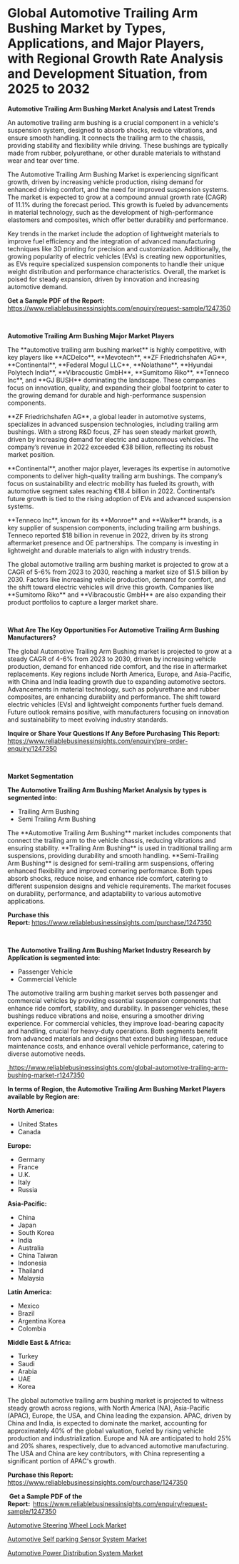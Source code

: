 <p><h1>Global Automotive Trailing Arm Bushing Market by Types, Applications, and Major Players, with Regional Growth Rate Analysis and Development Situation, from 2025 to 2032</h1></p><p><strong>Automotive Trailing Arm Bushing Market Analysis and Latest Trends</strong></p>
<p><p>An automotive trailing arm bushing is a crucial component in a vehicle's suspension system, designed to absorb shocks, reduce vibrations, and ensure smooth handling. It connects the trailing arm to the chassis, providing stability and flexibility while driving. These bushings are typically made from rubber, polyurethane, or other durable materials to withstand wear and tear over time.</p><p>The Automotive Trailing Arm Bushing Market is experiencing significant growth, driven by increasing vehicle production, rising demand for enhanced driving comfort, and the need for improved suspension systems. The market is expected to grow at a compound annual growth rate (CAGR) of 11.1% during the forecast period. This growth is fueled by advancements in material technology, such as the development of high-performance elastomers and composites, which offer better durability and performance.</p><p>Key trends in the market include the adoption of lightweight materials to improve fuel efficiency and the integration of advanced manufacturing techniques like 3D printing for precision and customization. Additionally, the growing popularity of electric vehicles (EVs) is creating new opportunities, as EVs require specialized suspension components to handle their unique weight distribution and performance characteristics. Overall, the market is poised for steady expansion, driven by innovation and increasing automotive demand.</p></p>
<p><strong>Get a Sample PDF of the Report:&nbsp;</strong> <a href="https://www.reliablebusinessinsights.com/enquiry/request-sample/1247350?utm_campaign=60&utm_medium=2&utm_source=Github&utm_content=ia&utm_term=24012025&utm_id=automotive-trailing-arm-bushing">https://www.reliablebusinessinsights.com/enquiry/request-sample/1247350</a></p>
<p>&nbsp;</p>
<p><strong>Automotive Trailing Arm Bushing Major Market Players</strong></p>
<p><p>The **automotive trailing arm bushing market** is highly competitive, with key players like **ACDelco**, **Mevotech**, **ZF Friedrichshafen AG**, **Continental**, **Federal Mogul LLC**, **Nolathane**, **Hyundai Polytech India**, **Vibracoustic GmbH**, **Sumitomo Riko**, **Tenneco Inc**, and **GJ BUSH** dominating the landscape. These companies focus on innovation, quality, and expanding their global footprint to cater to the growing demand for durable and high-performance suspension components.</p><p>**ZF Friedrichshafen AG**, a global leader in automotive systems, specializes in advanced suspension technologies, including trailing arm bushings. With a strong R&D focus, ZF has seen steady market growth, driven by increasing demand for electric and autonomous vehicles. The company’s revenue in 2022 exceeded €38 billion, reflecting its robust market position.</p><p>**Continental**, another major player, leverages its expertise in automotive components to deliver high-quality trailing arm bushings. The company’s focus on sustainability and electric mobility has fueled its growth, with automotive segment sales reaching €18.4 billion in 2022. Continental’s future growth is tied to the rising adoption of EVs and advanced suspension systems.</p><p>**Tenneco Inc**, known for its **Monroe** and **Walker** brands, is a key supplier of suspension components, including trailing arm bushings. Tenneco reported $18 billion in revenue in 2022, driven by its strong aftermarket presence and OE partnerships. The company is investing in lightweight and durable materials to align with industry trends.</p><p>The global automotive trailing arm bushing market is projected to grow at a CAGR of 5-6% from 2023 to 2030, reaching a market size of $1.5 billion by 2030. Factors like increasing vehicle production, demand for comfort, and the shift toward electric vehicles will drive this growth. Companies like **Sumitomo Riko** and **Vibracoustic GmbH** are also expanding their product portfolios to capture a larger market share.</p></p>
<p>&nbsp;</p>
<p><strong>What Are The Key Opportunities For Automotive Trailing Arm Bushing Manufacturers?</strong></p>
<p><p>The global Automotive Trailing Arm Bushing market is projected to grow at a steady CAGR of 4-6% from 2023 to 2030, driven by increasing vehicle production, demand for enhanced ride comfort, and the rise in aftermarket replacements. Key regions include North America, Europe, and Asia-Pacific, with China and India leading growth due to expanding automotive sectors. Advancements in material technology, such as polyurethane and rubber composites, are enhancing durability and performance. The shift toward electric vehicles (EVs) and lightweight components further fuels demand. Future outlook remains positive, with manufacturers focusing on innovation and sustainability to meet evolving industry standards.</p></p>
<p><strong>Inquire or Share Your Questions If Any Before Purchasing This Report:</strong> <a href="https://www.reliablebusinessinsights.com/enquiry/pre-order-enquiry/1247350?utm_campaign=60&utm_medium=2&utm_source=Github&utm_content=ia&utm_term=24012025&utm_id=automotive-trailing-arm-bushing">https://www.reliablebusinessinsights.com/enquiry/pre-order-enquiry/1247350</a></p>
<p>&nbsp;</p>
<p><strong>Market Segmentation</strong></p>
<p><strong>The Automotive Trailing Arm Bushing Market Analysis by types is segmented into:</strong></p>
<p><ul><li>Trailing Arm Bushing</li><li>Semi Trailing Arm Bushing</li></ul></p>
<p><p>The **Automotive Trailing Arm Bushing** market includes components that connect the trailing arm to the vehicle chassis, reducing vibrations and ensuring stability. **Trailing Arm Bushing** is used in traditional trailing arm suspensions, providing durability and smooth handling. **Semi-Trailing Arm Bushing** is designed for semi-trailing arm suspensions, offering enhanced flexibility and improved cornering performance. Both types absorb shocks, reduce noise, and enhance ride comfort, catering to different suspension designs and vehicle requirements. The market focuses on durability, performance, and adaptability to various automotive applications.</p></p>
<p><strong>Purchase this Report:&nbsp;</strong><a href="https://www.reliablebusinessinsights.com/purchase/1247350?utm_campaign=60&utm_medium=2&utm_source=Github&utm_content=ia&utm_term=24012025&utm_id=automotive-trailing-arm-bushing">https://www.reliablebusinessinsights.com/purchase/1247350</a></p>
<p>&nbsp;</p>
<p><strong>The Automotive Trailing Arm Bushing Market Industry Research by Application is segmented into:</strong></p>
<p><ul><li>Passenger Vehicle</li><li>Commercial Vehicle</li></ul></p>
<p><p>The automotive trailing arm bushing market serves both passenger and commercial vehicles by providing essential suspension components that enhance ride comfort, stability, and durability. In passenger vehicles, these bushings reduce vibrations and noise, ensuring a smoother driving experience. For commercial vehicles, they improve load-bearing capacity and handling, crucial for heavy-duty operations. Both segments benefit from advanced materials and designs that extend bushing lifespan, reduce maintenance costs, and enhance overall vehicle performance, catering to diverse automotive needs.</p></p>
<p><a href="https://www.reliablebusinessinsights.com/global-automotive-trailing-arm-bushing-market-r1247350?utm_campaign=60&utm_medium=2&utm_source=Github&utm_content=ia&utm_term=24012025&utm_id=automotive-trailing-arm-bushing">&nbsp;https://www.reliablebusinessinsights.com/global-automotive-trailing-arm-bushing-market-r1247350</a></p>
<p><strong>In terms of Region, the Automotive Trailing Arm Bushing Market Players available by Region are:</strong></p>
<p>
    <p> <strong> North America: </strong>
        <ul>
            <li>United States</li>
            <li>Canada</li>
        </ul>
        </p> 
    <p> <strong> Europe: </strong>
        <ul>
            <li>Germany</li>
            <li>France</li>
            <li>U.K.</li>
            <li>Italy</li>
            <li>Russia</li>
        </ul>
        </p> 
    <p> <strong> Asia-Pacific: </strong>
        <ul>
            <li>China</li>
            <li>Japan</li>
            <li>South Korea</li>
            <li>India</li>
            <li>Australia</li>
            <li>China Taiwan</li>
            <li>Indonesia</li>
            <li>Thailand</li>
            <li>Malaysia</li>
        </ul>
        </p> 
    <p> <strong> Latin America: </strong>
        <ul>
            <li>Mexico</li>
            <li>Brazil</li>
            <li>Argentina Korea</li>
            <li>Colombia</li>
        </ul>
        </p> 
    <p> <strong> Middle East & Africa: </strong>
        <ul>
            <li>Turkey</li>
            <li>Saudi</li>
            <li>Arabia</li>
            <li>UAE</li>
            <li>Korea</li>
        </ul>
    </p>
    </p>
<p><p>The global automotive trailing arm bushing market is projected to witness steady growth across regions, with North America (NA), Asia-Pacific (APAC), Europe, the USA, and China leading the expansion. APAC, driven by China and India, is expected to dominate the market, accounting for approximately 40% of the global valuation, fueled by rising vehicle production and industrialization. Europe and NA are anticipated to hold 25% and 20% shares, respectively, due to advanced automotive manufacturing. The USA and China are key contributors, with China representing a significant portion of APAC's growth.</p></p>
<p><strong>Purchase this Report: </strong><a href="https://www.reliablebusinessinsights.com/purchase/1247350?utm_campaign=60&utm_medium=2&utm_source=Github&utm_content=ia&utm_term=24012025&utm_id=automotive-trailing-arm-bushing">https://www.reliablebusinessinsights.com/purchase/1247350</a></p>
<p>&nbsp;<strong>Get a Sample PDF of the Report:&nbsp;&nbsp;</strong><a href="https://www.reliablebusinessinsights.com/enquiry/request-sample/1247350?utm_campaign=60&utm_medium=2&utm_source=Github&utm_content=ia&utm_term=24012025&utm_id=automotive-trailing-arm-bushing">https://www.reliablebusinessinsights.com/enquiry/request-sample/1247350</a></p>
<p><strong></strong></p>
<p><p><a href="https://github.com/ccreola81/Market-Research-Report-List-1/blob/main/automotive-steering-wheel-lock-market.md?utm_campaign=60&utm_medium=2&utm_source=Github&utm_content=ia&utm_term=24012025&utm_id=automotive-trailing-arm-bushing">Automotive Steering Wheel Lock Market</a></p><p><a href="https://github.com/redwaymarilynn63/Market-Research-Report-List-1/blob/main/automotive-self-parking-sensor-system-market.md?utm_campaign=60&utm_medium=2&utm_source=Github&utm_content=ia&utm_term=24012025&utm_id=automotive-trailing-arm-bushing">Automotive Self parking Sensor System Market</a></p><p><a href="https://github.com/bolalfredia7777/Market-Research-Report-List-1/blob/main/automotive-power-distribution-system-market.md?utm_campaign=60&utm_medium=2&utm_source=Github&utm_content=ia&utm_term=24012025&utm_id=automotive-trailing-arm-bushing">Automotive Power Distribution System Market</a></p></p>